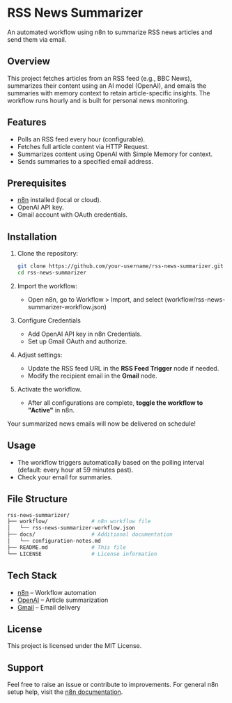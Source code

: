 # RSS News Summarizer

An automated workflow using n8n to summarize RSS news articles and send them via email.

## Overview
This project fetches articles from an RSS feed (e.g., BBC News), summarizes their content using an AI model (OpenAI), and emails the summaries with memory context to retain article-specific insights. The workflow runs hourly and is built for personal news monitoring.

## Features
- Polls an RSS feed every hour (configurable).
- Fetches full article content via HTTP Request.
- Summarizes content using OpenAI with Simple Memory for context.
- Sends summaries to a specified email address.

## Prerequisites
- [n8n](https://n8n.io/) installed (local or cloud).
- OpenAI API key.
- Gmail account with OAuth credentials.

## Installation
1. Clone the repository:
   ```bash
   git clone https://github.com/your-username/rss-news-summarizer.git
   cd rss-news-summarizer
   ```
2. Import the workflow:
    - Open n8n, go to Workflow > Import, and select (workflow/rss-news-summarizer-workflow.json)

3. Configure Credentials
    - Add OpenAI API key in n8n Credentials.
    - Set up Gmail OAuth and authorize.

4. Adjust settings:
    - Update the RSS feed URL in the **RSS Feed Trigger** node if needed.
    - Modify the recipient email in the **Gmail** node.

5. Activate the workflow.
    - After all configurations are complete, **toggle the workflow to "Active"** in n8n.

Your summarized news emails will now be delivered on schedule!

## Usage
   - The workflow triggers automatically based on the polling interval (default: every hour at 59 minutes past).
   - Check your email for summaries.

## File Structure
```bash
rss-news-summarizer/
├── workflow/              # n8n workflow file
│   └── rss-news-summarizer-workflow.json
├── docs/                  # Additional documentation
│   └── configuration-notes.md
├── README.md              # This file
└── LICENSE                # License information
```

## Tech Stack
   - [n8n](https://n8n.io) – Workflow automation
   - [OpenAI](https://openai.com) – Article summarization
   - [Gmail](https://gmail.com) – Email delivery

## License
This project is licensed under the MIT License.

## Support
Feel free to raise an issue or contribute to improvements. For general n8n setup help, visit the [n8n documentation](https://docs.n8n.io).